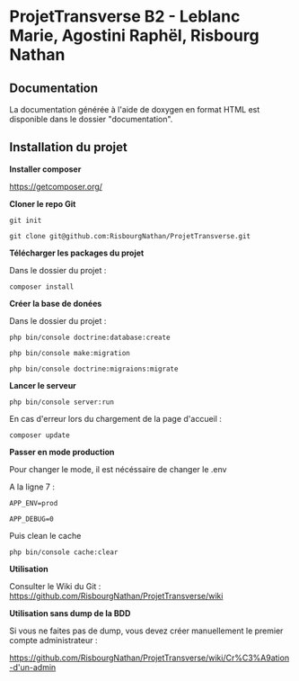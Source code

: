 # ProjetTransverse B2 - Leblanc Marie, Agostini Raphël, Risbourg Nathan

## Documentation
La documentation générée à l'aide de doxygen en format HTML est disponible dans le dossier "documentation".

## Installation du projet

**Installer composer**

https://getcomposer.org/

**Cloner le repo Git**

`git init`

`git clone git@github.com:RisbourgNathan/ProjetTransverse.git`

**Télécharger les packages du projet**

Dans le dossier du projet :

`composer install`

**Créer la base de donées**

Dans le dossier du projet :

`php bin/console doctrine:database:create`

`php bin/console make:migration`

`php bin/console doctrine:migraions:migrate`

**Lancer le serveur**

`php bin/console server:run`

En cas d'erreur lors du chargement de la page d'accueil : 

`composer update`


**Passer en mode production**

Pour changer le mode, il est nécéssaire de changer le .env

A la ligne 7 :

`APP_ENV=prod`

`APP_DEBUG=0`

Puis clean le cache

`php bin/console cache:clear`

**Utilisation**

Consulter le Wiki du Git : https://github.com/RisbourgNathan/ProjetTransverse/wiki

**Utilisation sans dump de la BDD**

Si vous ne faites pas de dump, vous devez créer manuellement le premier compte administrateur :

https://github.com/RisbourgNathan/ProjetTransverse/wiki/Cr%C3%A9ation-d'un-admin
